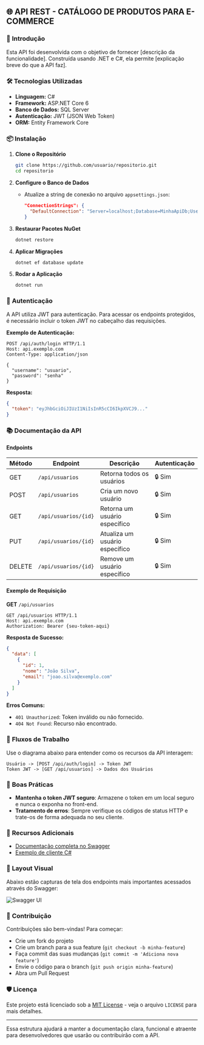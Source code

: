 

## 🌐 **API REST - CATÁLOGO DE PRODUTOS PARA E-COMMERCE**

### 🚀 **Introdução**
Esta API foi desenvolvida com o objetivo de fornecer [descrição da funcionalidade]. Construída usando .NET e C#, ela permite [explicação breve do que a API faz].

### 🛠️ **Tecnologias Utilizadas**
- **Linguagem:** C#
- **Framework:** ASP.NET Core 6
- **Banco de Dados:** SQL Server
- **Autenticação:** JWT (JSON Web Token)
- **ORM:** Entity Framework Core

### 📦 **Instalação**

1. **Clone o Repositório**
   ```bash
   git clone https://github.com/usuario/repositorio.git
   cd repositorio
   ```

2. **Configure o Banco de Dados**
   - Atualize a string de conexão no arquivo `appsettings.json`:
     ```json
     "ConnectionStrings": {
       "DefaultConnection": "Server=localhost;Database=MinhaApiDb;User Id=usuario;Password=senha;"
     }
     ```

3. **Restaurar Pacotes NuGet**
   ```bash
   dotnet restore
   ```

4. **Aplicar Migrações**
   ```bash
   dotnet ef database update
   ```

5. **Rodar a Aplicação**
   ```bash
   dotnet run
   ```

### 🔑 **Autenticação**
A API utiliza JWT para autenticação. Para acessar os endpoints protegidos, é necessário incluir o token JWT no cabeçalho das requisições.

**Exemplo de Autenticação:**
```http
POST /api/auth/login HTTP/1.1
Host: api.exemplo.com
Content-Type: application/json

{
  "username": "usuario",
  "password": "senha"
}
```

**Resposta:**
```json
{
  "token": "eyJhbGciOiJIUzI1NiIsInR5cCI6IkpXVCJ9..."
}
```

### 📚 **Documentação da API**

#### **Endpoints**

| Método | Endpoint                | Descrição                       | Autenticação |
|--------|-------------------------|---------------------------------|--------------|
| GET    | `/api/usuarios`          | Retorna todos os usuários       | 🔒 Sim       |
| POST   | `/api/usuarios`          | Cria um novo usuário            | 🔒 Sim       |
| GET    | `/api/usuarios/{id}`     | Retorna um usuário específico   | 🔒 Sim       |
| PUT    | `/api/usuarios/{id}`     | Atualiza um usuário específico  | 🔒 Sim       |
| DELETE | `/api/usuarios/{id}`     | Remove um usuário específico    | 🔒 Sim       |

#### **Exemplo de Requisição**

**GET** `/api/usuarios`

```http
GET /api/usuarios HTTP/1.1
Host: api.exemplo.com
Authorization: Bearer {seu-token-aqui}
```

**Resposta de Sucesso:**
```json
{
  "data": [
    {
      "id": 1,
      "nome": "João Silva",
      "email": "joao.silva@exemplo.com"
    }
  ]
}
```

**Erros Comuns:**
- `401 Unauthorized`: Token inválido ou não fornecido.
- `404 Not Found`: Recurso não encontrado.

### 🔄 **Fluxos de Trabalho**
Use o diagrama abaixo para entender como os recursos da API interagem:

```plaintext
Usuário -> [POST /api/auth/login] -> Token JWT
Token JWT -> [GET /api/usuarios] -> Dados dos Usuários
```

### 📝 **Boas Práticas**
- **Mantenha o token JWT seguro**: Armazene o token em um local seguro e nunca o exponha no front-end.
- **Tratamento de erros**: Sempre verifique os códigos de status HTTP e trate-os de forma adequada no seu cliente.

### 🧩 **Recursos Adicionais**
- [Documentação completa no Swagger](https://api.exemplo.com/swagger)
- [Exemplo de cliente C#](https://github.com/usuario/api-cliente)

### 🎨 **Layout Visual**
Abaixo estão capturas de tela dos endpoints mais importantes acessados através do Swagger:

![Swagger UI](https://link-para-imagem.com/swagger.png)

### 🤝 **Contribuição**
Contribuições são bem-vindas! Para começar:
- Crie um fork do projeto
- Crie um branch para a sua feature (`git checkout -b minha-feature`)
- Faça commit das suas mudanças (`git commit -m 'Adiciona nova feature'`)
- Envie o código para o branch (`git push origin minha-feature`)
- Abra um Pull Request

### 🛡️ **Licença**
Este projeto está licenciado sob a [MIT License](https://opensource.org/licenses/MIT) - veja o arquivo `LICENSE` para mais detalhes.

---

Essa estrutura ajudará a manter a documentação clara, funcional e atraente para desenvolvedores que usarão ou contribuirão com a API.
